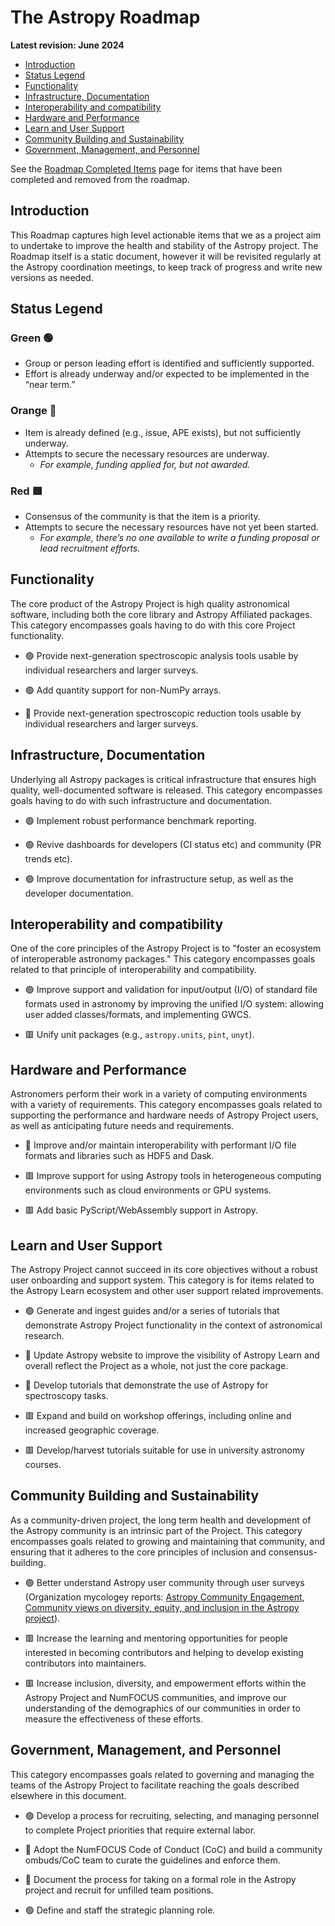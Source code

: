 # The Astropy Roadmap
**Latest revision: June 2024**

- [Introduction](#Introduction)
- [Status Legend](#Status-Legend)
- [Functionality](#Functionality)
- [Infrastructure, Documentation](#Infrastructure-Documentation)
- [Interoperability and compatibility](#Interoperability-and-compatibility)
- [Hardware and Performance](#Hardware-and-Performance)
- [Learn and User Support](#Learn-and-User-Support)
- [Community Building and Sustainability](#Community-Building-and-Sustainability)
- [Government, Management, and Personnel](#government-management-and-personnel)


See the [Roadmap Completed Items](COMPLETED.md) page for items that have been completed and removed from the roadmap.

## Introduction

This Roadmap captures high level actionable items that we as a project aim to undertake to improve the health and stability of the Astropy project. The Roadmap itself is a static document, however it will be revisited regularly at the Astropy coordination meetings, to keep track of progress and write new versions as needed.

## Status Legend

### Green :green_circle:
- Group or person leading effort is identified and sufficiently supported.
- Effort is already underway and/or expected to be implemented in the “near term.”

### Orange :large_orange_diamond:    
- Item is already defined (e.g., issue, APE exists), but not sufficiently underway.
- Attempts to secure the necessary resources are underway. 
  - *For example, funding applied for, but not awarded.*
  
### Red :red_square:  
- Consensus of the community is that the item is a priority.
- Attempts to secure the necessary resources have not yet been started.
  - *For example, there’s no one available to write a funding proposal or lead recruitment efforts.*


## Functionality

The core product of the Astropy Project is high quality astronomical software, including both the core library and Astropy Affiliated packages. This category encompasses goals having to do with this core Project functionality.

- :green_circle: Provide next-generation spectroscopic analysis tools usable by individual researchers and larger surveys.

- :green_circle: Add quantity support for non-NumPy arrays.

- :large_orange_diamond: Provide next-generation spectroscopic reduction tools usable by individual researchers and larger surveys.


## Infrastructure, Documentation

Underlying all Astropy packages is critical infrastructure that ensures high quality, well-documented software is released. This category encompasses goals having to do with such infrastructure and documentation.


- :green_circle: Implement robust performance benchmark reporting.

- :green_circle: Revive dashboards for developers (CI status etc) and community (PR trends etc).

- :green_circle: Improve documentation for infrastructure setup, as well as the developer documentation.


## Interoperability and compatibility

One of the core principles of the Astropy Project is to "foster an ecosystem of interoperable astronomy packages." This category encompasses goals related to that principle of interoperability and compatibility.

- :green_circle: Improve support and validation for input/output (I/O) of standard file formats used in astronomy by improving the unified I/O system: allowing user added classes/formats, and implementing GWCS.

- :red_square: Unify unit packages (e.g., `astropy.units`, `pint`, `unyt`).
    

## Hardware and Performance

Astronomers perform their work in a variety of computing environments with a variety of requirements. This category encompasses goals related to supporting the performance and hardware needs of Astropy Project users, as well as anticipating future needs and requirements.

- :large_orange_diamond: Improve and/or maintain interoperability with performant I/O file formats and libraries such as HDF5 and Dask.

- :red_square: Improve support for using Astropy tools in heterogeneous computing environments such as cloud environments or GPU systems.

- :red_square: Add basic PyScript/WebAssembly support in Astropy.


## Learn and User Support

The Astropy Project cannot succeed in its core objectives without a robust user onboarding and support system. This category is for items related to the Astropy Learn ecosystem and other user support related improvements.

- :green_circle: Generate and ingest guides and/or a series of tutorials that demonstrate Astropy Project functionality in the context of astronomical research.

-  :large_orange_diamond: Update Astropy website to improve the visibility of Astropy Learn and overall reflect the Project as a whole, not just the core package.

- :large_orange_diamond: Develop tutorials that demonstrate the use of Astropy for spectroscopy tasks.

- :red_square: Expand and build on workshop offerings, including online and increased geographic coverage.

- :red_square: Develop/harvest tutorials suitable for use in university astronomy courses.


## Community Building and Sustainability

As a community-driven project, the long term health and development of the Astropy community is an intrinsic part of the Project. This category encompasses goals related to growing and maintaining that community, and ensuring that it adheres to the core principles of inclusion and consensus-building.

- :green_circle: Better understand Astropy user community through user surveys (Organization mycologey reports: [Astropy Community Engagement](https://astropy-report.orgmycology.com), [Community views on diversity, equity, and inclusion in the Astropy project](https://astropy-dei.orgmycology.com)).

- :red_square: Increase the learning and mentoring opportunities for people interested in becoming contributors and helping to develop existing contributors into maintainers.

- :red_square: Increase inclusion, diversity, and empowerment efforts within the Astropy Project and NumFOCUS communities, and improve our understanding of the demographics of our communities in order to measure the effectiveness of these efforts.


## Government, Management, and Personnel

This category encompasses goals related to governing and managing the teams of the Astropy Project to facilitate reaching the goals described elsewhere in this document.

- :green_circle: Develop a process for recruiting, selecting, and managing personnel to complete Project priorities that require external labor.

- :large_orange_diamond: Adopt the NumFOCUS Code of Conduct (CoC) and build a community ombuds/CoC team to curate the guidelines and enforce them.

- :large_orange_diamond: Document the process for taking on a formal role in the Astropy project and recruit for unfilled team positions.

- :green_circle: Define and staff the  strategic planning role.
